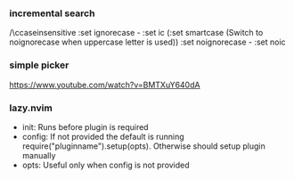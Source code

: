 ### incremental search
/\ccaseinsensitive
:set ignorecase - :set ic (:set smartcase (Switch to noignorecase when uppercase letter is used))
:set noignorecase - :set noic

### simple picker
https://www.youtube.com/watch?v=BMTXuY640dA

### lazy.nvim
- init: Runs before plugin is required
- config: If not provided the default is running require("pluginname").setup(opts). Otherwise should setup plugin manually
- opts: Useful only when config is not provided
